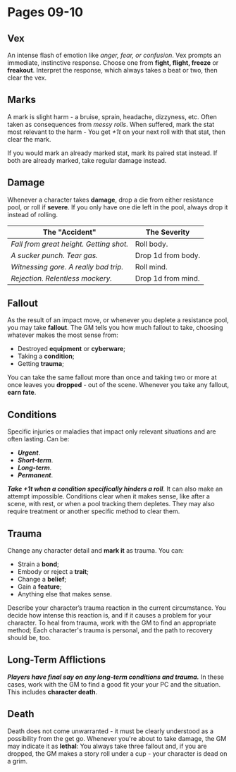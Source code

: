 # Pages 09-10

## Vex

An intense flash of emotion like _anger, fear, or confusion_. Vex prompts an immediate, instinctive response. Choose one from **fight, flight, freeze** or **freakout**. Interpret the response, which always takes a beat or two, then clear the vex.

## Marks

A mark is slight harm - a bruise, sprain, headache, dizzyness, etc. Often taken as consequences from _messy rolls_. When suffered, mark the stat most relevant to the harm - You get _+1t_ on your next roll with that stat, then clear the mark.

If you would mark an already marked stat, mark its paired stat instead. If both are already marked, take regular damage instead.

## Damage

Whenever a character takes **damage**, drop a die from either resistance pool, or roll if **severe**. If you only have one die left in the pool, always drop it instead of rolling.

| The "Accident"                          | The Severity       |
| --------------------------------------- | ------------------ |
| _Fall from great height. Getting shot._ | Roll body.         |
| _A sucker punch. Tear gas._             | Drop 1d from body. |
| _Witnessing gore. A really bad trip._   | Roll mind.         |
| _Rejection. Relentless mockery._        | Drop 1d from mind. |

## Fallout

As the result of an impact move, or whenever you deplete a resistance pool, you may take **fallout**. The GM tells you how much fallout to take, choosing whatever makes the most sense from:

- Destroyed **equipment** or **cyberware**;
- Taking a **condition**;
- Getting **trauma**;

You can take the same fallout more than once and taking two or more at once leaves you **dropped** - out of the scene. Whenever you take any fallout, **earn fate**.

## Conditions

Specific injuries or maladies that impact only relevant situations and are often lasting. Can be:

- **_Urgent_**.
- **_Short-term_**.
- **_Long-term_**.
- **_Permanent_**.

**_Take +1t when a condition specifically hinders a roll_**. It can also make an attempt impossible. Conditions clear when it makes sense, like after a scene, with rest, or when a pool tracking them depletes. They may also require treatment or another specific method to clear them.

## Trauma

Change any character detail and **mark it** as trauma. You can:

- Strain a **bond**;
- Embody or reject a **trait**;
- Change a **belief**;
- Gain a **feature**;
- Anything else that makes sense.

Describe your character’s trauma reaction in the current circumstance. You decide how intense this reaction is, and if it causes a problem for your character. To heal from trauma, work with the GM to find an appropriate method; Each character's trauma is personal, and the path to recovery should be, too.

## Long-Term Afflictions

**_Players have final say on any long-term conditions and trauma._** In these cases, work with the GM to find a good fit your your PC and the situation. This includes **character death**.

## Death

Death does not come unwarranted - it must be clearly understood as a possibility from the get go. Whenever you're about to take damage, the GM may indicate it as **lethal**: You always take three fallout and, if you are dropped, the GM makes a story roll under a cup - your character is dead on a grim.
